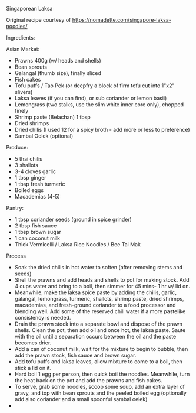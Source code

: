 Singaporean Laksa

Original recipe courtesy of https://nomadette.com/singapore-laksa-noodles/

Ingredients:

Asian Market:
- Prawns 400g (w/ heads and shells)
- Bean sprouts
- Galangal (thumb size), finally sliced
- Fish cakes
- Tofu puffs / Tao Pek (or deepfry a block of firm tofu cut into 1"x2" slivers)
- Laksa leaves (if you can find), or sub coriander or lemon basil)
- Lemongrass (two stalks, use the slim white inner core only), chopped finely
- Shrimp paste (Belachan) 1 tbsp
- Dried shrimps
- Dried chilis (I used 12 for a spicy broth - add more or less to preference)
- Sambal Oelek (optional)

Produce:
- 5 thai chilis
- 3 shallots
- 3-4 cloves garlic
- 1 tbsp ginger
- 1 tbsp fresh turmeric
- Boiled eggs
- Macademias (4-5)

Pantry:
- 1 tbsp coriander seeds (ground in spice grinder)
- 2 tbsp fish sauce
- 1 tbsp brown sugar
- 1 can coconut milk
- Thick Vermicelli / Laksa Rice Noodles / Bee Tai Mak

Process
- Soak the dried chilis in hot water to soften (after removing stems and seeds)
- Shell the prawns and add heads and shells to pot for making stock. Add 4 cups water and bring to a boil, then simmer for 45 mins- 1 hr w/ lid on.
- Meanwhile, make the laksa spice paste by adding the chilis, garlic, galangal, lemongrass, turmeric, shallots, shrimp paste, dried shrimps, macademias, and fresh-ground coriander to a food processor and blending well. Add some of the reserved chili water if a more pastelike consistency is needed.
- Drain the prawn stock into a separate bowl and dispose of the prawn shells. Clean the pot, then add oil and once hot, the laksa paste. Saute with the oil until a separation occurs between the oil and the paste becomes drier. 
- Add a can of coconut milk, wait for the mixture to begin to bubble, then add the prawn stock, fish sauce and brown sugar.
- Add tofu puffs and laksa leaves, allow mixture to come to a boil, then stick a lid on it.
- Hard boil 1 egg per person, then quick boil the noodles. Meanwhile, turn the heat back on the pot and add the prawns and fish cakes.
- To serve, grab some noodles, scoop some soup, add an extra layer of gravy, and top with bean sprouts and the peeled boiled egg (optionally add also coriander and a small spoonful sambal oelek)
- 
